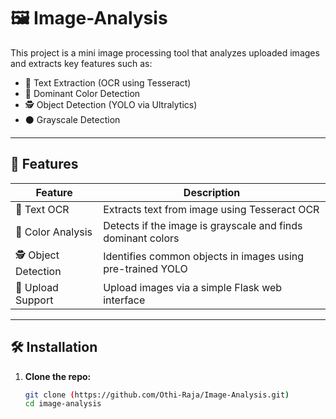 # 🖼️ Image-Analysis

This project is a mini image processing tool that analyzes uploaded images and extracts key features such as:

- 📝 Text Extraction (OCR using Tesseract)
- 🎨 Dominant Color Detection
- 🕵️ Object Detection (YOLO via Ultralytics)
- ⚫ Grayscale Detection

---

## 🚀 Features

| Feature          | Description                                   |
|------------------|-----------------------------------------------|
| 📝 Text OCR       | Extracts text from image using Tesseract OCR |
| 🎨 Color Analysis | Detects if the image is grayscale and finds dominant colors |
| 🕵️ Object Detection | Identifies common objects in images using pre-trained YOLO |
| 📁 Upload Support | Upload images via a simple Flask web interface |

---

## 🛠 Installation

1. **Clone the repo:**
   ```bash
   git clone (https://github.com/Othi-Raja/Image-Analysis.git)
   cd image-analysis
